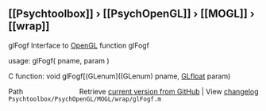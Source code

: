 ## [[Psychtoolbox]] &#8250; [[PsychOpenGL]] &#8250; [[MOGL]] &#8250; [[wrap]]

glFogf  Interface to [OpenGL](OpenGL) function glFogf  
  
usage:  glFogf( pname, param )  
  
C function:  void glFogf[(GLenum]((GLenum) pname, [GLfloat](GLfloat) param)  




<div class="code_header" style="text-align:right;">
  <span style="float:left;">Path&nbsp;&nbsp;</span> <span class="counter">Retrieve <a href=
  "https://raw.github.com/Psychtoolbox-3/Psychtoolbox-3/beta/Psychtoolbox/PsychOpenGL/MOGL/wrap/glFogf.m">current version from GitHub</a> | View <a href=
  "https://github.com/Psychtoolbox-3/Psychtoolbox-3/commits/beta/Psychtoolbox/PsychOpenGL/MOGL/wrap/glFogf.m">changelog</a></span>
</div>
<div class="code">
  <code>Psychtoolbox/PsychOpenGL/MOGL/wrap/glFogf.m</code>
</div>

